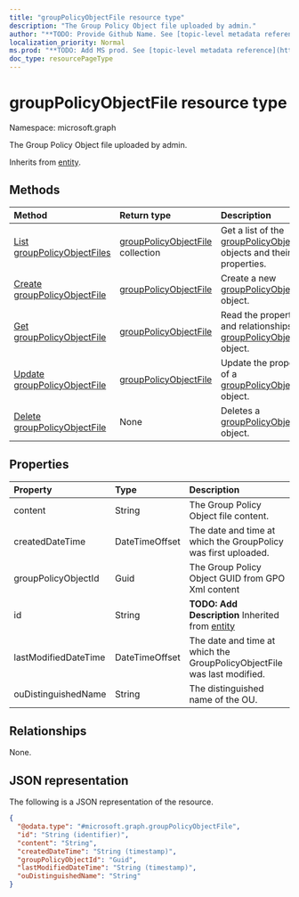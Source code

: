```yaml
---
title: "groupPolicyObjectFile resource type"
description: "The Group Policy Object file uploaded by admin."
author: "**TODO: Provide Github Name. See [topic-level metadata reference](https://msgo.azurewebsites.net/add/document/guidelines/metadata.html#topic-level-metadata)**"
localization_priority: Normal
ms.prod: "**TODO: Add MS prod. See [topic-level metadata reference](https://msgo.azurewebsites.net/add/document/guidelines/metadata.html#topic-level-metadata)**"
doc_type: resourcePageType
---
```


# groupPolicyObjectFile resource type

Namespace: microsoft.graph



The Group Policy Object file uploaded by admin.


Inherits from [entity](../resources/entity.md).

## Methods
|Method|Return type|Description|
|:---|:---|:---|
|[List groupPolicyObjectFiles](../api/grouppolicyobjectfile-list.md)|[groupPolicyObjectFile](../resources/grouppolicyobjectfile.md) collection|Get a list of the [groupPolicyObjectFile](../resources/grouppolicyobjectfile.md) objects and their properties.|
|[Create groupPolicyObjectFile](../api/grouppolicyobjectfile-create.md)|[groupPolicyObjectFile](../resources/grouppolicyobjectfile.md)|Create a new [groupPolicyObjectFile](../resources/grouppolicyobjectfile.md) object.|
|[Get groupPolicyObjectFile](../api/grouppolicyobjectfile-get.md)|[groupPolicyObjectFile](../resources/grouppolicyobjectfile.md)|Read the properties and relationships of a [groupPolicyObjectFile](../resources/grouppolicyobjectfile.md) object.|
|[Update groupPolicyObjectFile](../api/grouppolicyobjectfile-update.md)|[groupPolicyObjectFile](../resources/grouppolicyobjectfile.md)|Update the properties of a [groupPolicyObjectFile](../resources/grouppolicyobjectfile.md) object.|
|[Delete groupPolicyObjectFile](../api/grouppolicyobjectfile-delete.md)|None|Deletes a [groupPolicyObjectFile](../resources/grouppolicyobjectfile.md) object.|

## Properties
|Property|Type|Description|
|:---|:---|:---|
|content|String|The Group Policy Object file content.|
|createdDateTime|DateTimeOffset|The date and time at which the GroupPolicy was first uploaded.|
|groupPolicyObjectId|Guid|The Group Policy Object GUID from GPO Xml content|
|id|String|**TODO: Add Description** Inherited from [entity](../resources/entity.md)|
|lastModifiedDateTime|DateTimeOffset|The date and time at which the GroupPolicyObjectFile was last modified.|
|ouDistinguishedName|String|The distinguished name of the OU.|

## Relationships
None.

## JSON representation
The following is a JSON representation of the resource.
<!-- {
  "blockType": "resource",
  "keyProperty": "id",
  "@odata.type": "microsoft.graph.groupPolicyObjectFile",
  "baseType": "microsoft.graph.entity",
  "openType": false
}
-->
``` json
{
  "@odata.type": "#microsoft.graph.groupPolicyObjectFile",
  "id": "String (identifier)",
  "content": "String",
  "createdDateTime": "String (timestamp)",
  "groupPolicyObjectId": "Guid",
  "lastModifiedDateTime": "String (timestamp)",
  "ouDistinguishedName": "String"
}
```

